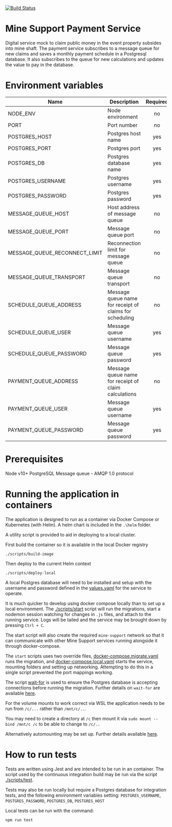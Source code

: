 [![Build Status](https://defradev.visualstudio.com/DEFRA_FutureFarming/_apis/build/status/DEFRA.mine-support-payment-service?branchName=master)](https://defradev.visualstudio.com/DEFRA_FutureFarming/_build/latest?definitionId=611&branchName=master)

# Mine Support Payment Service
Digital service mock to claim public money in the event property subsides into mine shaft.  The payment service subscribes to a message queue for new claims and saves a monthly payment schedule in a Postgresql database.  It also subscribes to the queue for new calculations and updates the value to pay in the database.

# Environment variables
|Name|Description|Required|Default|Valid|Notes|
|---|---|:---:|---|---|---|
|NODE_ENV|Node environment|no|development|development,test,production||
|PORT|Port number|no|3004|||
|POSTGRES_HOST|Postgres host name|yes|||
|POSTGRES_PORT|Postgres port|yes|||
|POSTGRES_DB|Postgres database name|yes||||
|POSTGRES_USERNAME|Postgres username|yes||||
|POSTGRES_PASSWORD|Postgres password|yes||||
|MESSAGE_QUEUE_HOST|Host address of message queue|no|localhost|||
|MESSAGE_QUEUE_PORT|Message queue port|no|5672|||
|MESSAGE_QUEUE_RECONNECT_LIMIT|Reconnection limit for message queue|no|10|||
|MESSAGE_QUEUE_TRANSPORT|Message queue transport|no|tcp|||
|SCHEDULE_QUEUE_ADDRESS|Message queue name for receipt of claims for scheduling|no|schedule|||
|SCHEDULE_QUEUE_USER|Message queue username|yes||||
|SCHEDULE_QUEUE_PASSWORD|Message queue password|yes||||
|PAYMENT_QUEUE_ADDRESS|Message queue name for receipt of claim calculations|no|payment|||
|PAYMENT_QUEUE_USER|Message queue username|yes||||
|PAYMENT_QUEUE_PASSWORD|Message queue password|yes||||

# Prerequisites
Node v10+
PostgreSQL
Message queue - AMQP 1.0 protocol

# Running the application in containers
The application is designed to run as a container via Docker Compose or Kubernetes (with Helm). A helm chart is included in the `.\helm` folder.

A utility script is provided to aid in deploying to a local cluster.

First build the container so it is available in the local Docker registry

 `./scripts/build-image`
 
 Then deploy to the current Helm context

 `./scripts/deploy-local`

 A local Postgres database will need to be installed and setup with the username and password defined in the [values.yaml](./helm/values.yaml) for the service to operate.

It is much quicker to develop using docker compose locally than to set up a local environment.
The [./scripts/start](./scripts/start) script will run the migrations, start a nodemon session watching for changes in `.js` files, and attach to the running service. Logs will be tailed and the service may be brought down by pressing `Ctrl + C`.

The start script will also create the required `mine-support` network so that it can communicate with other Mine Support services running alongside it through docker-compose.

The `start` scripts uses two override files, [docker-compose.migrate.yaml](docker-compose.migrate.yaml) runs the migration, and [docker-compose.local.yaml](docker-compose.local.yaml) starts the service, mounting folders and setting up networking. Attempting to do this in a single script prevented the port mappings working.

The script [wait-for](./wait-for) is used to ensure the Postgres database is accepting connections before running the migration. Further details on `wait-for` are available [here](https://github.com/gesellix/wait-for).

For the volume mounts to work correct via WSL the application needs to be run from `/c/...` rather than `/mnt/c/..`.

You may need to create a directory at `/c` then mount it via `sudo mount --bind /mnt/c /c` to be able to change to `/c/..`

Alternatively automounting may be set up. Further details available [here](https://nickjanetakis.com/blog/setting-up-docker-for-windows-and-wsl-to-work-flawlessly).

# How to run tests
Tests are written using Jest and are intended to be run in an container.
The script used by the continuous integration build may be run via the script [./scripts/test](./scripts/test).

Tests may also be run locally but require a Postgres database for integration tests, and the following environment variables setting: `POSTGRES_USERNAME`, `POSTGRES_PASSWORD`, `POSTGRES_DB`, `POSTGRES_HOST`

Local tests can be run with the command:

`npm run test`
